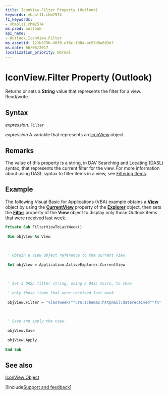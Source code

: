 ```yaml
---
title: IconView.Filter Property (Outlook)
keywords: vbaol11.chm2574
f1_keywords:
- vbaol11.chm2574
ms.prod: outlook
api_name:
- Outlook.IconView.Filter
ms.assetid: 121b375b-40f0-ef8c-108a-ac57d6e693e7
ms.date: 06/08/2017
localization_priority: Normal
---
```



# IconView.Filter Property (Outlook)

Returns or sets a  **String** value that represents the filter for a view. Read/write.


## Syntax

_expression_. `Filter`

_expression_ A variable that represents an [IconView](./Outlook.IconView.md) object.


## Remarks

The value of this property is a string, in DAV Searching and Locating (DASL) syntax, that represents the current filter for the view. For more information about using DASL syntax to filter items in a view, see [Filtering Items](../outlook/How-to/Search-and-Filter/filtering-items.md).


## Example

The following Visual Basic for Applications (VBA) example obtains a  **[View](Outlook.View.md)** object by using the **[CurrentView](Outlook.Explorer.CurrentView.md)** property of the **[Explorer](Outlook.Explorer.md)** object, then sets the **[Filter](Outlook.View.Filter.md)** property of the **View** object to display only those Outlook items that were received last week.


```vb
Private Sub FilterViewToLastWeek() 
 
 Dim objView As View 
 
 
 
 ' Obtain a View object reference to the current view. 
 
 Set objView = Application.ActiveExplorer.CurrentView 
 
 
 
 ' Set a DASL filter string, using a DASL macro, to show 
 
 ' only those items that were received last week. 
 
 objView.Filter = "%lastweek(""urn:schemas:httpmail:datereceived"")%" 
 
 
 
 ' Save and apply the view. 
 
 objView.Save 
 
 objView.Apply 
 
End Sub
```


## See also


[IconView Object](Outlook.IconView.md)

[!include[Support and feedback](~/includes/feedback-boilerplate.md)]